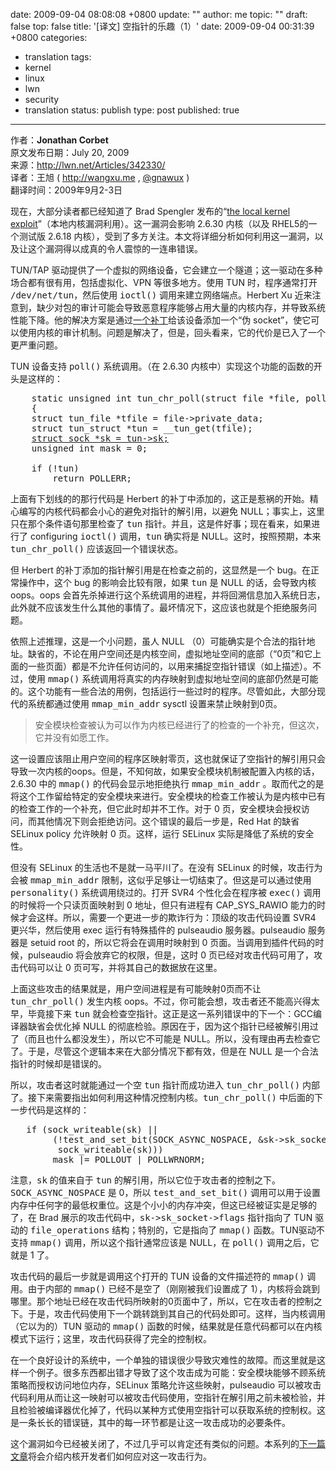date: 2009-09-04 08:08:08 +0800
update: ""
author: me
topic: ""
draft: false
top: false
title: '[译文] 空指针的乐趣（1）'
date: 2009-09-04 00:31:39 +0800
categories:
- translation
tags:
- kernel
- linux
- lwn
- security
- translation
status: publish
type: post
published: true
---
<p>作者：<strong>Jonathan Corbet</strong><br />
原文发布日期：July 20, 2009<br />
来源：<a title="http://lwn.net/Articles/342330/" href="http://lwn.net/Articles/342330/">http://lwn.net/Articles/342330/</a><br />
译者：王旭 ( <a href="http://wangxu.me">http://wangxu.me</a> , <a href="http://twitter.com/gnawux">@gnawux</a> )<br />
翻译时间：2009年9月2-3日</p>

<p>现在，大部分读者都已经知道了 Brad Spengler 发布的“<a href="http://lwn.net/Articles/341773/">the local kernel exploit</a>”（本地内核漏洞利用）。这一漏洞会影响 2.6.30 内核（以及 RHEL5的一个测试版 2.6.18 内核），受到了多方关注。本文将详细分析如何利用这一漏洞，以及让这个漏洞得以成真的令人震惊的一连串错误。</p>

<p>TUN/TAP 驱动提供了一个虚拟的网络设备，它会建立一个隧道；这一驱动在多种场合都有很有用，包括虚拟化、VPN 等很多地方。使用 TUN 时，程序通常打开 <tt>/dev/net/tun</tt>，然后使用 <tt>ioctl()</tt> 调用来建立网络端点。Herbert Xu 近来注意到，缺少对包的审计可能会导致恶意程序能够占用大量的内核内存，并导致系统性能下降。他的解决方案是通过<a href="http://git.kernel.org/?p=linux/kernel/git/torvalds/linux-2.6.git;a=commitdiff;h=33dccbb050bbe35b88ca8cf1228dcf3e4d4b3554">一个补丁</a>给该设备添加一个“伪 socket”，使它可以使用内核的审计机制。问题是解决了，但是，回头看来，它的代价是已入了一个更严重问题。</p>

<p>TUN 设备支持 <tt>poll()</tt> 系统调用。（在 2.6.30 内核中）实现这个功能的函数的开头是这样的：</p>

<pre>    static unsigned int tun_chr_poll(struct file *file, poll_table * wait)
    {
	struct tun_file *tfile = file-&gt;private_data;
	struct tun_struct *tun = __tun_get(tfile);
	<span style="text-decoration: underline;">struct sock *sk = tun-&gt;sk;</span>
	unsigned int mask = 0;

	if (!tun)
	    return POLLERR;</pre>

<p>上面有下划线的的那行代码是 Herbert 的补丁中添加的，这正是惹祸的开始。精心编写的内核代码都会小心的避免对指针的解引用，以避免 NULL；事实上，这里只在那个条件语句那里检查了 <tt>tun</tt> 指针。并且，这是件好事；现在看来，如果进行了 configuring <tt>ioctl()</tt> 调用，<tt>tun</tt> 确实将是 NULL。这时，按照预期，本来 <tt>tun_chr_poll()</tt> 应该返回一个错误状态。</p>

<p>但 Herbert 的补丁添加的指针解引用是在检查之前的，这显然是一个 bug。在正常操作中，这个 bug 的影响会比较有限，如果 <tt>tun</tt> 是 NULL 的话，会导致内核 oops。oops 会首先杀掉进行这个系统调用的进程，并将回溯信息加入系统日志，此外就不应该发生什么其他的事情了。最坏情况下，这应该也就是个拒绝服务问题。</p>

<p>依照上述推理，这是一个小问题，虽人 NULL （0）可能确实是个合法的指针地址。缺省的，不论在用户空间还是内核空间，虚拟地址空间的底部（“0页”和它上面的一些页面）都是不允许任何访问的，以用来捕捉空指针错误（如上描述）。不过，使用 <tt>mmap()</tt> 系统调用将真实的内存映射到虚拟地址空间的底部仍然是可能的。这个功能有一些合法的用例，包括运行一些过时的程序。尽管如此，大部分现代的系统都通过使用 <tt>mmap_min_addr</tt> sysctl 设置来禁止映射到0页。</p>

<blockquote><p>安全模块检查被认为可以作为内核已经进行了的检查的一个补充，但这次，它并没有如愿工作。</p></blockquote>

<p>这一设置应该阻止用户空间的程序区映射零页，这也就保证了空指针的解引用只会导致一次内核的oops。但是，不知何故，如果安全模块机制被配置入内核的话，2.6.30 中的 <tt>mmap()</tt> 的代码会显示地拒绝执行 <tt>mmap_min_addr</tt> 。取而代之的是将这个工作留给特定的安全模块来进行。安全模块的检查工作被认为是内核中已有的检查工作的一个补充，但它此时却并不工作。对于 0 页，安全模块会授权访问，而其他情况下则会拒绝访问。这个错误的最后一步是，Red Hat 的缺省 SELinux policy 允许映射 0 页。这样，运行 SELinux 实际是降低了系统的安全性。</p>

<p>但没有 SELinux 的生活也不是就一马平川了。在没有 SELinux 的时候，攻击行为会被 <tt>mmap_min_addr</tt> 限制，这似乎足够让一切结束了。但这是可以通过使用 <tt>personality()</tt> 系统调用绕过的。打开 SVR4 个性化会在程序被 <tt>exec()</tt> 调用的时候将一个只读页面映射到 0 地址，但只有进程有 CAP_SYS_RAWIO 能力的时候才会这样。所以，需要一个更进一步的欺诈行为：顶级的攻击代码设置 SVR4 更兴华，然后使用 exec 运行有特殊插件的 pulseaudio 服务器。pulseaudio 服务器是 setuid root 的，所以它将会在调用时映射到 0 页面。当调用到插件代码的时候，pulseaudio 将会放弃它的权限，但是，这时 0 页已经对攻击代码可用了，攻击代码可以让 0 页可写，并将其自己的数据放在这里。</p>

<p>上面这些攻击的结果就是，用户空间进程是有可能映射0页而不让 <tt>tun_chr_poll()</tt> 发生内核 oops。不过，你可能会想，攻击者还不能高兴得太早，毕竟接下来 <tt>tun</tt> 就会检查空指针。这正是这一系列错误中的下一个：GCC编译器缺省会优化掉 NULL 的彻底检验。原因在于，因为这个指针已经被解引用过了（而且也什么都没发生），所以它不可能是 NULL。所以，没有理由再去检查它了。于是，尽管这个逻辑本来在大部分情况下都有效，但是在 NULL 是一个合法指针的时候却是错误的。</p>

<p>所以，攻击者这时就能通过一个空 <tt>tun</tt> 指针而成功进入 <tt>tun_chr_poll()</tt> 内部了。接下来需要指出如何利用这种情况控制内核。<tt>tun_chr_poll()</tt> 中后面的下一步代码是这样的：</p>

<pre>	if (sock_writeable(sk) ||
	    (!test_and_set_bit(SOCK_ASYNC_NOSPACE, &amp;sk-&gt;sk_socket-&gt;flags) &amp;&amp;
	     sock_writeable(sk)))
		mask |= POLLOUT | POLLWRNORM;</pre>

<p>注意，<tt>sk</tt> 的值来自于 <tt>tun</tt> 的解引用，所以它位于攻击者的控制之下。<tt>SOCK_ASYNC_NOSPACE</tt> 是 0，所以 <tt>test_and_set_bit()</tt> 调用可以用于设置内存中任何字的最低权重位。这是个小小的内存冲突，但这已经被证实是足够的了，在 Brad 展示的攻击代码中，<tt>sk-&gt;sk_socket-&gt;flags</tt> 指针指向了 TUN 驱动的 <tt>file_operations</tt> 结构；特别的，它是指向了 <tt>mmap()</tt> 函数。TUN驱动不支持 <tt>mmap()</tt> 调用，所以这个指针通常应该是 NULL，在 <tt>poll()</tt> 调用之后，它就是 1 了。</p>

<p>攻击代码的最后一步就是调用这个打开的 TUN 设备的文件描述符的 <tt>mmap()</tt> 调用。由于内部的 <tt>mmap()</tt> 已经不是空了（刚刚被我们设置成了 1），内核将会跳到哪里。那个地址已经在攻击代码所映射的0页面中了，所以，它在攻击者的控制之下。于是，攻击代码使用下一个跳转跳到其自己的代码处即可。这样，当内核调用（它以为的）TUN 驱动的 <tt>mmap()</tt> 函数的时候，结果就是任意代码都可以在内核模式下运行；这里，攻击代码获得了完全的控制权。</p>

<p>在一个良好设计的系统中，一个单独的错误很少导致灾难性的故障。而这里就是这样一个例子。很多东西都出错才导致了这个攻击成为可能：安全模块能够不顾系统策略而授权访问地位内存，SELinux 策略允许这些映射，pulseaudio 可以被攻击代码利用从而让这一映射可以被攻击代码使用，空指针在解引用之前未被检验，并且检验被编译器优化掉了，代码以某种方式使用空指针可以获取系统的控制权。这是一条长长的错误链，其中的每一环节都是让这一攻击成功的必要条件。</p>

<p>这个漏洞如今已经被关闭了，不过几乎可以肯定还有类似的问题。本系列的<a href="http://lwn.net/Articles/342420/">下一篇文章</a>将会介绍内核开发者们如何应对这一攻击行为。</p>
